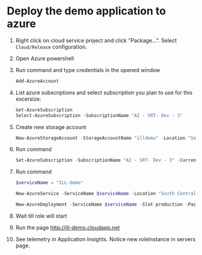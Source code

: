 # Deploy the demo application to azure


1. Right click on cloud service project and click "Package...". Select ```Cloud/Release``` configuration.
2. Open Azure powershell
3. Run command and type credentials in the opened window
 
	``` powershell
	Add-AzureAccount
	```

4. List azure subscriptions and select subscription you plan to use for this excersize:

	``` powershell
	Get-AzureSubscription
	Select-AzureSubscription -SubscriptionName "AI - SRT- Dev - 3"
	```
5. Create new storage account

	``` powershell
	New-AzureStorageAccount -StorageAccountName "illdemo" -Location "South Central US"
	```

4. Run command
  
	``` powershell
	Set-AzureSubscription -SubscriptionName "AI - SRT- Dev - 3" -CurrentStorageAccountName "illdemo"
	```
	
5. Run command
 
	``` powershell
	$serviceName = "ILL-demo"
	
	New-AzureService -ServiceName $serviceName -Location "South Central US"
	
	New-AzureDeployment -ServiceName $serviceName -Slot production -Package (Resolve-Path .\CloudServiceDefinition\bin\Release\app.publish\CloudServiceDefinition.cspkg) -Configuration (Resolve-Path .\CloudServiceDefinition\bin\Release\app.publish\ServiceConfiguration.Cloud.cscfg) -Label "automatic deployment - (Get-Date)"
	```

6. Wait till role will start
7. Run the page http://ill-demo.cloudapp.net
8. See telemetry in Application Insights. Notice new roleInstance in servers page.
